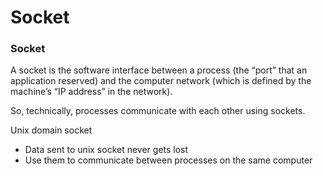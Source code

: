 # Socket

### **Socket**

A socket is the software interface between a process (the “port” that an application reserved) and the computer network (which is defined by the machine’s “IP address” in the network).

So, technically, processes communicate with each other using sockets.

Unix domain socket

- Data sent to unix socket never gets lost
- Use them to communicate between processes on the same computer
